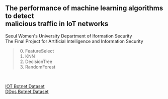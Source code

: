 ## The performance of machine learning algorithms to detect <br>malicious traffic in IoT networks

Seoul Women's University Department of Iformation Security  
The Final Project for Artificial Intelligence and Information Security
<br>

> 0. FeatureSelect  
> 1. KNN  
> 2. DecisionTree  
> 3. RandomForest
<br>

[IOT Botnet Dataset](https://cloudstor.aarnet.edu.au/plus/s/umT99TnxvbpkkoE?path=%2FCSV%2FTraning%20and%20Testing%20Tets%20(5%25%20of%20the%20entier%20dataset)%2F10-best%20features%2F10-best%20Training-Testing%20split)  
[DDos Botnet Dataset](https://www.kaggle.com/datasets/siddharthm1698/ddos-botnet-attack-on-iot-devices?resource=download)
